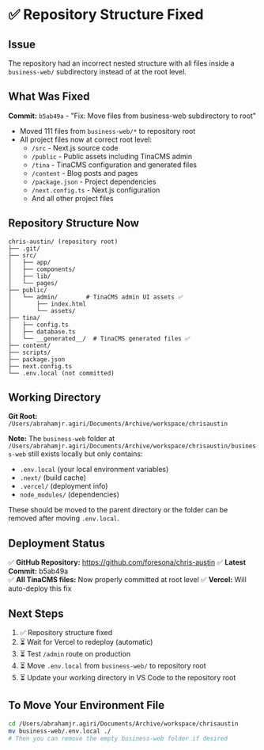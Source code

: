 # ✅ Repository Structure Fixed

## Issue
The repository had an incorrect nested structure with all files inside a `business-web/` subdirectory instead of at the root level.

## What Was Fixed
**Commit:** `b5ab49a` - "Fix: Move files from business-web subdirectory to root"

- Moved 111 files from `business-web/*` to repository root
- All project files now at correct root level:
  - `/src` - Next.js source code
  - `/public` - Public assets including TinaCMS admin
  - `/tina` - TinaCMS configuration and generated files
  - `/content` - Blog posts and pages
  - `/package.json` - Project dependencies
  - `/next.config.ts` - Next.js configuration
  - And all other project files

## Repository Structure Now
```
chris-austin/ (repository root)
├── .git/
├── src/
│   ├── app/
│   ├── components/
│   ├── lib/
│   └── pages/
├── public/
│   └── admin/        # TinaCMS admin UI assets ✅
│       ├── index.html
│       └── assets/
├── tina/
│   ├── config.ts
│   ├── database.ts
│   └── __generated__/  # TinaCMS generated files ✅
├── content/
├── scripts/
├── package.json
├── next.config.ts
└── .env.local (not committed)
```

## Working Directory
**Git Root:** `/Users/abrahamjr.agiri/Documents/Archive/workspace/chrisaustin`

**Note:** The `business-web` folder at `/Users/abrahamjr.agiri/Documents/Archive/workspace/chrisaustin/business-web` still exists locally but only contains:
- `.env.local` (your local environment variables)
- `.next/` (build cache)
- `.vercel/` (deployment info)
- `node_modules/` (dependencies)

These should be moved to the parent directory or the folder can be removed after moving `.env.local`.

## Deployment Status
✅ **GitHub Repository:** https://github.com/foresona/chris-austin
✅ **Latest Commit:** b5ab49a  
✅ **All TinaCMS files:** Now properly committed at root level
✅ **Vercel:** Will auto-deploy this fix

## Next Steps
1. ✅ Repository structure fixed
2. ⏳ Wait for Vercel to redeploy (automatic)
3. ⏳ Test `/admin` route on production
4. ⏳ Move `.env.local` from `business-web/` to repository root
5. ⏳ Update your working directory in VS Code to the repository root

## To Move Your Environment File
```bash
cd /Users/abrahamjr.agiri/Documents/Archive/workspace/chrisaustin
mv business-web/.env.local ./
# Then you can remove the empty business-web folder if desired
```
